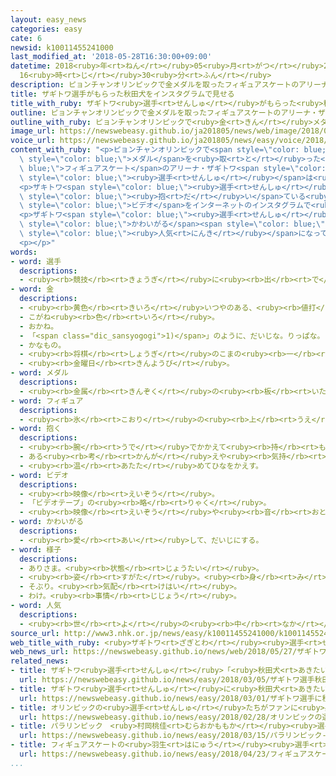 ```yaml
---
layout: easy_news
categories: easy
cate: 6
newsid: k10011455241000
last_modified_at: '2018-05-28T16:30:00+09:00'
datetime: 2018<ruby>年<rt>ねん</rt></ruby>05<ruby>月<rt>がつ</rt></ruby>28<ruby>日<rt>にち</rt></ruby>
  16<ruby>時<rt>じ</rt></ruby>30<ruby>分<rt>ふん</rt></ruby>
description: ピョンチャンオリンピックで金メダルを取ったフィギュアスケートのアリーナ・ザギトワ選手に２６日、日本から犬がプレゼントされました。
title: ザギトワ選手がもらった秋田犬をインスタグラムで見せる
title_with_ruby: ザギトワ<ruby>選手<rt>せんしゅ</rt></ruby>がもらった<ruby>秋田犬<rt>あきたいぬ</rt></ruby>をインスタグラムで<ruby>見<rt>み</rt></ruby>せる
outline: ピョンチャンオリンピックで金メダルを取ったフィギュアスケートのアリーナ・ザギトワ選手に２６日、日本から犬がプレゼントされました。
outline_with_ruby: ピョンチャンオリンピックで<ruby>金<rt>きん</rt></ruby>メダルを<ruby>取<rt>と</rt></ruby>ったフィギュアスケートのアリーナ・ザギトワ<ruby>選手<rt>せんしゅ</rt></ruby>に２６<ruby>日<rt>にち</rt></ruby>、<ruby>日本<rt>にっぽん</rt></ruby>から<ruby>犬<rt>いぬ</rt></ruby>がプレゼントされました。
image_url: https://newswebeasy.github.io/ja201805/news/web/image/2018/05/27/K10011455241_1805280721_1805280728_01_03.jpg
voice_url: https://newswebeasy.github.io/ja201805/news/easy/voice/2018/05/28/k10011455241000.mp4
content_with_ruby: "<p>ピョンチャンオリンピックで<span style=\"color: blue;\"><ruby>金<rt>きん</rt></ruby></span><span\
  \ style=\"color: blue;\">メダル</span>を<ruby>取<rt>と</rt></ruby>った<span style=\"color:\
  \ blue;\">フィギュアスケート</span>のアリーナ・ザギトワ<span style=\"color: blue;\"><ruby>選手<rt>せんしゅ</rt></ruby></span>に２６<ruby>日<rt>にち</rt></ruby>、<ruby>日本<rt>にっぽん</rt></ruby>から<ruby>犬<rt>いぬ</rt></ruby>がプレゼントされました。ザギトワ<span\
  \ style=\"color: blue;\"><ruby>選手<rt>せんしゅ</rt></ruby></span>は<ruby>日本<rt>にっぽん</rt></ruby>の<ruby>秋田犬<rt>あきたいぬ</rt></ruby>がほしいと<ruby>言<rt>い</rt></ruby>っていました。この<ruby>話<rt>はなし</rt></ruby>を<ruby>聞<rt>き</rt></ruby>いた<ruby>秋田犬<rt>あきたいぬ</rt></ruby><ruby>保存<rt>ほぞん</rt></ruby><ruby>会<rt>かい</rt></ruby>が、<ruby>生<rt>う</rt></ruby>まれてから３か<ruby>月<rt>げつ</rt></ruby>の<ruby>犬<rt>いぬ</rt></ruby>をロシアに<ruby>連<rt>つ</rt></ruby>れて<ruby>行<rt>い</rt></ruby>ってプレゼントしました。</p>\n\
  <p>ザキトワ<span style=\"color: blue;\"><ruby>選手<rt>せんしゅ</rt></ruby></span>は、もらった<ruby>犬<rt>いぬ</rt></ruby>を<span\
  \ style=\"color: blue;\"><ruby>抱<rt>だ</rt></ruby>い</span>ている<ruby>写真<rt>しゃしん</rt></ruby>や、<ruby>散歩<rt>さんぽ</rt></ruby>させている<span\
  \ style=\"color: blue;\">ビデオ</span>をインターネットのインスタグラムで<ruby>見<rt>み</rt></ruby>せました。インスタグラムには「<ruby>大好<rt>だいす</rt></ruby>き」とか「<ruby>一緒<rt>いっしょ</rt></ruby>に<ruby>家<rt>いえ</rt></ruby>に<ruby>帰<rt>かえ</rt></ruby>ります」と<ruby>書<rt>か</rt></ruby>いてあります。</p>\n\
  <p>ザギトワ<span style=\"color: blue;\"><ruby>選手<rt>せんしゅ</rt></ruby></span>のインスタグラムは<ruby>世界<rt>せかい</rt></ruby>で４５<ruby>万<rt>まん</rt></ruby><ruby>人<rt>にん</rt></ruby>ぐらいの<ruby>人<rt>ひと</rt></ruby>が<ruby>見<rt>み</rt></ruby>ていて、<ruby>犬<rt>いぬ</rt></ruby>を<span\
  \ style=\"color: blue;\">かわいがる</span><span style=\"color: blue;\"><ruby>様子<rt>ようす</rt></ruby></span>が<span\
  \ style=\"color: blue;\"><ruby>人気<rt>にんき</rt></ruby></span>になっています。</p>\n<p></p>\n\
  <p></p>"
words:
- word: 選手
  descriptions:
  - <ruby><rb>競技</rb><rt>きょうぎ</rt></ruby>に<ruby><rb>出</rb><rt>で</rt></ruby>るために<ruby><rb>選</rb><rt>えら</rt></ruby>ばれた<ruby><rb>人</rb><rt>ひと</rt></ruby>。
- word: 金
  descriptions:
  - <ruby><rb>黄色</rb><rt>きいろ</rt></ruby>いつやのある、<ruby><rb>値打</rb><rt>ねう</rt></ruby>ちの<ruby><rb>高</rb><rt>たか</rt></ruby>い<ruby><rb>金属</rb><rt>きんぞく</rt></ruby>。こがね。
  - こがね<ruby><rb>色</rb><rt>いろ</rt></ruby>。
  - おかね。
  - 「<span class="dic_sansyogogi">1)</span>」のように、だいじな。りっぱな。
  - かなもの。
  - <ruby><rb>将棋</rb><rt>しょうぎ</rt></ruby>のこまの<ruby><rb>一</rb><rt>ひと</rt></ruby>つ。
  - <ruby><rb>金曜日</rb><rt>きんようび</rt></ruby>。
- word: メダル
  descriptions:
  - <ruby><rb>金属</rb><rt>きんぞく</rt></ruby>の<ruby><rb>板</rb><rt>いた</rt></ruby>に、<ruby><rb>絵</rb><rt>え</rt></ruby>や<ruby><rb>文字</rb><rt>もじ</rt></ruby>などをうきぼりにしたもの。<ruby><rb>記念品</rb><rt>きねんひん</rt></ruby>や<ruby><rb>賞品</rb><rt>しょうひん</rt></ruby>などにする。
- word: フィギュア
  descriptions:
  - <ruby><rb>氷</rb><rt>こおり</rt></ruby>の<ruby><rb>上</rb><rt>うえ</rt></ruby>を、<ruby><rb>音楽</rb><rt>おんがく</rt></ruby>に<ruby><rb>合</rb><rt>あ</rt></ruby>わせておどるようにすべって、<ruby><rb>美</rb><rt>うつく</rt></ruby>しさやわざをきそうスケート<ruby><rb>競技</rb><rt>きょうぎ</rt></ruby>。
- word: 抱く
  descriptions:
  - <ruby><rb>腕</rb><rt>うで</rt></ruby>でかかえて<ruby><rb>持</rb><rt>も</rt></ruby>つ。
  - ある<ruby><rb>考</rb><rt>かんが</rt></ruby>えや<ruby><rb>気持</rb><rt>きも</rt></ruby>ちを<ruby><rb>持</rb><rt>も</rt></ruby>つ。
  - <ruby><rb>温</rb><rt>あたた</rt></ruby>めてひなをかえす。
- word: ビデオ
  descriptions:
  - <ruby><rb>映像</rb><rt>えいぞう</rt></ruby>。
  - 「ビデオテープ」の<ruby><rb>略</rb><rt>りゃく</rt></ruby>。
  - <ruby><rb>映像</rb><rt>えいぞう</rt></ruby>や<ruby><rb>音</rb><rt>おと</rt></ruby>を、<ruby><rb>磁気</rb><rt>じき</rt></ruby>テープに<ruby><rb>記録</rb><rt>きろく</rt></ruby>したり<ruby><rb>再生</rb><rt>さいせい</rt></ruby>したりする<ruby><rb>装置</rb><rt>そうち</rt></ruby>。
- word: かわいがる
  descriptions:
  - <ruby><rb>愛</rb><rt>あい</rt></ruby>して、だいじにする。
- word: 様子
  descriptions:
  - ありさま。<ruby><rb>状態</rb><rt>じょうたい</rt></ruby>。
  - <ruby><rb>姿</rb><rt>すがた</rt></ruby>。<ruby><rb>身</rb><rt>み</rt></ruby>なり。
  - そぶり。<ruby><rb>気配</rb><rt>けはい</rt></ruby>。
  - わけ。<ruby><rb>事情</rb><rt>じじょう</rt></ruby>。
- word: 人気
  descriptions:
  - <ruby><rb>世</rb><rt>よ</rt></ruby>の<ruby><rb>中</rb><rt>なか</rt></ruby>の<ruby><rb>人</rb><rt>ひと</rt></ruby>たちのよい<ruby><rb>評判</rb><rt>ひょうばん</rt></ruby>。
source_url: http://www3.nhk.or.jp/news/easy/k10011455241000/k10011455241000.html
web_title_with_ruby: <ruby>ザギトワ<rt>ざぎとわ</rt></ruby><ruby>選手<rt>せんしゅ</rt></ruby> <ruby>秋田犬<rt>あきたいぬ</rt></ruby>「<ruby>マサル<rt>まさる</rt></ruby>」<ruby>散歩<rt>さんぽ</rt></ruby>の<ruby>動画<rt>どうが</rt></ruby><ruby>投稿<rt>とうこう</rt></ruby>
web_news_url: https://newswebeasy.github.io/news/web/2018/05/27/ザギトワ選手-秋田犬マサル散歩の動画投稿
related_news:
- title: ザギトワ<ruby>選手<rt>せんしゅ</rt></ruby>「<ruby>秋田犬<rt>あきたいぬ</rt></ruby>の<ruby>名前<rt>なまえ</rt></ruby>は『マサル』にする」
  url: https://newswebeasy.github.io/news/easy/2018/03/05/ザギトワ選手秋田犬の名前はマサルにする
- title: ザギトワ<ruby>選手<rt>せんしゅ</rt></ruby>に<ruby>秋田犬<rt>あきたいぬ</rt></ruby>のぬいぐるみ　<ruby>秋田県<rt>あきたけん</rt></ruby>と<ruby>大館市<rt>おおだてし</rt></ruby>が<ruby>送<rt>おく</rt></ruby>る
  url: https://newswebeasy.github.io/news/easy/2018/03/01/ザギトワ選手に秋田犬のぬいぐるみ-秋田県と大館市が送る
- title: オリンピックの<ruby>選手<rt>せんしゅ</rt></ruby>たちがファンに<ruby>感謝<rt>かんしゃ</rt></ruby>の<ruby>気持<rt>きも</rt></ruby>ちを<ruby>伝<rt>つた</rt></ruby>える
  url: https://newswebeasy.github.io/news/easy/2018/02/28/オリンピックの選手たちがファンに感謝の気持ちを伝える
- title: パラリンピック　<ruby>村岡桃佳<rt>むらおかももか</rt></ruby><ruby>選手<rt>せんしゅ</rt></ruby>がスキーの<ruby>大回転<rt>だいかいてん</rt></ruby>で<ruby>金<rt>きん</rt></ruby>メダル
  url: https://newswebeasy.github.io/news/easy/2018/03/15/パラリンピック-村岡桃佳選手がスキーの大回転で金メダル
- title: フィギュアスケートの<ruby>羽生<rt>はにゅう</rt></ruby><ruby>選手<rt>せんしゅ</rt></ruby>が<ruby>仙台市<rt>せんだいし</rt></ruby>でパレードをする
  url: https://newswebeasy.github.io/news/easy/2018/04/23/フィギュアスケートの羽生選手が仙台市でパレードをする
...
```

